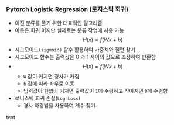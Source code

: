 ### Pytorch Logistic Regression (로지스틱 회귀)
- 이진 분류를 풀기 위한 대표적인 알고리즘
- 이름은 회귀 이지만 실제로는 분류 작업에 사용 가능
$$H(x) = f(Wx+b)$$
- 시그모이드`(sigmoid)` 함수 활용하여 가중치와 절편 찾기
- 시그모이드 함수는 출력값을 0 과 1 사이의 값으로 조정하여 반환함
- $$H(x) = f(Wx+b)$$
  - `W` 값이 커지면 경사가 커짐
  - `b` 값에 따라 좌우로 이동
  - 입력값이 한없이 커지면 출력값이 `1`에 수렴하고 작아지면 `0`에 수렴함
- 로니스틱 회귀 손실(`Log Loss`)
  - 경사 하강법을 사용하여 계수 찾기.

test